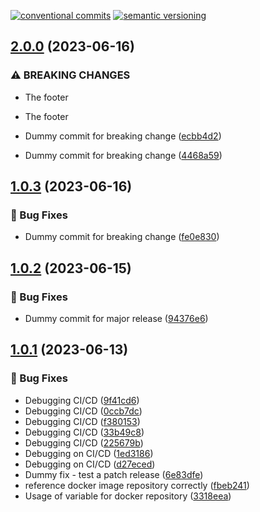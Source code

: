 [![conventional commits](https://img.shields.io/badge/conventional%20commits-1.0.0-yellow.svg)](https://conventionalcommits.org) [![semantic versioning](https://img.shields.io/badge/semantic%20versioning-2.0.0-green.svg)](https://semver.org)

## [2.0.0](https://github.com/Sudwest-Fryslan/WebformulierenVerwerker/compare/v1.0.3...v2.0.0) (2023-06-16)


### ⚠ BREAKING CHANGES

* The footer
* The footer

* Dummy commit for breaking change ([ecbb4d2](https://github.com/Sudwest-Fryslan/WebformulierenVerwerker/commit/ecbb4d2dddbbf20650f307b2abb9df4943e249e1))
* Dummy commit for breaking change ([4468a59](https://github.com/Sudwest-Fryslan/WebformulierenVerwerker/commit/4468a59d085a9ccb48d5ca9b1106eb983f25fbb1))

## [1.0.3](https://github.com/Sudwest-Fryslan/WebformulierenVerwerker/compare/v1.0.2...v1.0.3) (2023-06-16)


### 🐛 Bug Fixes

* Dummy commit for breaking change ([fe0e830](https://github.com/Sudwest-Fryslan/WebformulierenVerwerker/commit/fe0e83035e0c61741a289af4eca834e399f53ed6))

## [1.0.2](https://github.com/Sudwest-Fryslan/WebformulierenVerwerker/compare/v1.0.1...v1.0.2) (2023-06-15)


### 🐛 Bug Fixes

* Dummy commit for major release ([94376e6](https://github.com/Sudwest-Fryslan/WebformulierenVerwerker/commit/94376e6f8734883b32f38318c6617e0e37f96f2b))

## [1.0.1](https://github.com/Sudwest-Fryslan/WebformulierenVerwerker/compare/v1.0.0...v1.0.1) (2023-06-13)


### 🐛 Bug Fixes

* Debugging CI/CD ([9f41cd6](https://github.com/Sudwest-Fryslan/WebformulierenVerwerker/commit/9f41cd61ab6859dc0c271175ce3d23b65fcae673))
* Debugging CI/CD ([0ccb7dc](https://github.com/Sudwest-Fryslan/WebformulierenVerwerker/commit/0ccb7dc0b54fd8aecc6d6c1e73a4a29077e9a857))
* Debugging CI/CD ([f380153](https://github.com/Sudwest-Fryslan/WebformulierenVerwerker/commit/f38015300422dab78a41a3e0a5106d77aef1cb47))
* Debugging CI/CD ([33b49c8](https://github.com/Sudwest-Fryslan/WebformulierenVerwerker/commit/33b49c89e6f6c4c0da3aea2a955b318743812644))
* Debugging CI/CD ([225679b](https://github.com/Sudwest-Fryslan/WebformulierenVerwerker/commit/225679b23ee0d255f625ea1fb71cc9b6d4677b1d))
* Debugging on CI/CD ([1ed3186](https://github.com/Sudwest-Fryslan/WebformulierenVerwerker/commit/1ed318666d6f9b3793eb46bec7c2e83f4206e814))
* Debugging on CI/CD ([d27eced](https://github.com/Sudwest-Fryslan/WebformulierenVerwerker/commit/d27eced0dc9e7a4d0cd1a360b96eaa56b2955e0b))
* Dummy fix - test a patch release ([6e83dfe](https://github.com/Sudwest-Fryslan/WebformulierenVerwerker/commit/6e83dfed990c21ae5c7eb7553341ecdd27368ec4))
* reference docker image repository correctly ([fbeb241](https://github.com/Sudwest-Fryslan/WebformulierenVerwerker/commit/fbeb241fe0a1569240111965e5126c486163ae00))
* Usage of variable for docker repository ([3318eea](https://github.com/Sudwest-Fryslan/WebformulierenVerwerker/commit/3318eea40894e27abdef0f6055001c10d71792c9))
